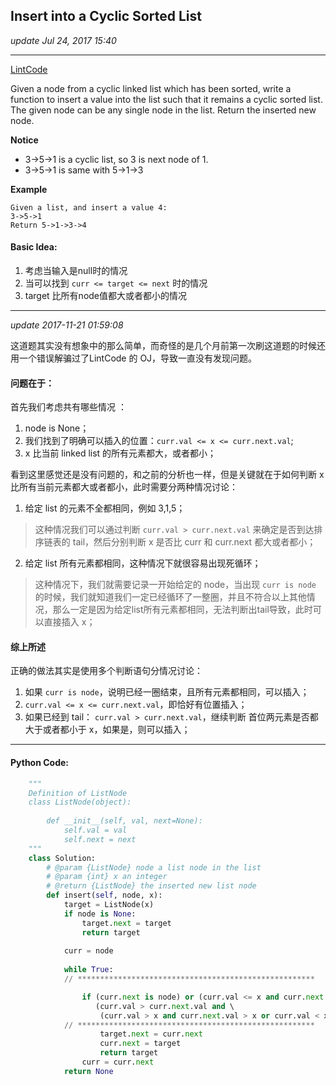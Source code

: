 ## Insert into a Cyclic Sorted List
_update Jul 24, 2017 15:40_

---
[LintCode](http://www.lintcode.com/en/problem/insert-into-a-cyclic-sorted-list/)

Given a node from a cyclic linked list which has been sorted, write a function to insert a value into the list such that it remains a cyclic sorted list. The given node can be any single node in the list. Return the inserted new node.

**Notice**
*  3->5->1 is a cyclic list, so 3 is next node of 1.
*  3->5->1 is same with 5->1->3

**Example**

    Given a list, and insert a value 4:
    3->5->1
    Return 5->1->3->4
    
#### Basic Idea:
1.  考虑当输入是null时的情况
2.  当可以找到 `curr <= target <= next` 时的情况
3.  target 比所有node值都大或者都小的情况

---
_update 2017-11-21 01:59:08_

这道题其实没有想象中的那么简单，而奇怪的是几个月前第一次刷这道题的时候还用一个错误解骗过了LintCode 的 OJ，导致一直没有发现问题。

#### 问题在于：
首先我们考虑共有哪些情况 ：

1. node is None；
2. 我们找到了明确可以插入的位置：`curr.val <= x <= curr.next.val`;
3. x 比当前 linked list 的所有元素都大，或者都小；

看到这里感觉还是没有问题的，和之前的分析也一样，但是关键就在于如何判断 x 比所有当前元素都大或者都小，此时需要分两种情况讨论：

1. 给定 list 的元素不全都相同，例如 3,1,5；
  >这种情况我们可以通过判断 `curr.val > curr.next.val` 来确定是否到达排序链表的 tail，然后分别判断 x 是否比 curr 和 curr.next 都大或者都小；
2. 给定 list 所有元素都相同，这种情况下就很容易出现死循环；
  >这种情况下，我们就需要记录一开始给定的 node，当出现 `curr is node` 的时候，我们就知道我们一定已经循环了一整圈，并且不符合以上其他情况，那么一定是因为给定list所有元素都相同，无法判断出tail导致，此时可以直接插入 x；
  
#### 综上所述
正确的做法其实是使用多个判断语句分情况讨论：

1. 如果 `curr is node`，说明已经一圈结束，且所有元素都相同，可以插入；
2. `curr.val <= x <= curr.next.val`，即恰好有位置插入；
3. 如果已经到 tail： `curr.val > curr.next.val`，继续判断 首位两元素是否都大于或者都小于 x，如果是，则可以插入；

---

#### Python Code:
```python
    """
    Definition of ListNode
    class ListNode(object):
    
        def __init__(self, val, next=None):
            self.val = val
            self.next = next
    """
    class Solution:
        # @param {ListNode} node a list node in the list
        # @param {int} x an integer
        # @return {ListNode} the inserted new list node
        def insert(self, node, x):
            target = ListNode(x)
            if node is None:
                target.next = target
                return target
            
            curr = node
            
            while True:
            // *****************************************************

                if (curr.next is node) or (curr.val <= x and curr.next.val >=x) or \
                   (curr.val > curr.next.val and \ 
                    (curr.val > x and curr.next.val > x or curr.val < x and curr.next.val < x)):
            // *****************************************************
                    target.next = curr.next
                    curr.next = target
                    return target
                curr = curr.next
            return None
```